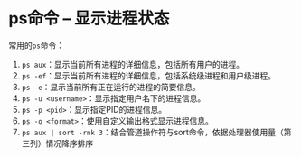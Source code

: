 # ps命令 – 显示进程状态

常用的`ps`命令：

1. `ps aux`：显示当前所有进程的详细信息，包括所有用户的进程。
2. `ps -ef`：显示当前所有进程的详细信息，包括系统级进程和用户级进程。
3. `ps -e`：显示当前所有正在运行的进程的简要信息。
4. `ps -u <username>`：显示指定用户名下的进程信息。
5. `ps -p <pid>`：显示指定PID的进程信息。
6. `ps -o <format>`：使用自定义输出格式显示进程信息。
7. `ps aux | sort -rnk 3`：结合管道操作符与sort命令，依据处理器使用量（第三列）情况降序排序
